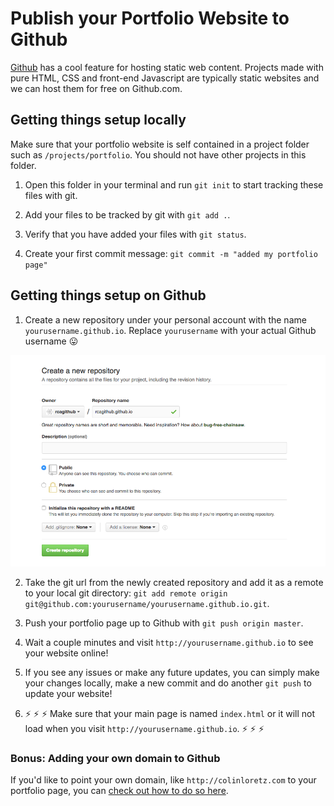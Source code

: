 # Publish your Portfolio Website to Github

[Github](http://github.com) has a cool feature for hosting static web content. Projects made with pure HTML, CSS and front-end Javascript are typically static websites and we can host them for free on Github.com.


## Getting things setup locally

Make sure that your portfolio website is self contained in a project folder such as `/projects/portfolio`. You should not have other projects in this folder.

1. Open this folder in your terminal and run `git init` to start tracking these files with git.

2. Add your files to be tracked by git with `git add .`.

3. Verify that you have added your files with `git status`.

4. Create your first commit message: `git commit -m "added my portfolio page"`


## Getting things setup on Github

1. Create a new repository under your personal account with the name `yourusername.github.io`. Replace `yourusername` with your actual Github username :stuck_out_tongue:

  ![add your username](./yourusername.png)

2. Take the git url from the newly created repository and add it as a remote to your local git directory: `git add remote origin git@github.com:yourusername/yourusername.github.io.git`.

3. Push your portfolio page up to Github with `git push origin master`.

4. Wait a couple minutes and visit `http://yourusername.github.io` to see your website online!

5. If you see any issues or make any future updates, you can simply make your changes locally, make a new commit and do another `git push` to update your website!

6. :zap: :zap: :zap: Make sure that your main page is named `index.html` or it will not load when you visit `http://yourusername.github.io`. :zap: :zap: :zap:

### Bonus: Adding your own domain to Github

If you'd like to point your own domain, like `http://colinloretz.com` to your portfolio page, you can [check out how to do so here](https://help.github.com/articles/quick-start-setting-up-a-custom-domain/).
